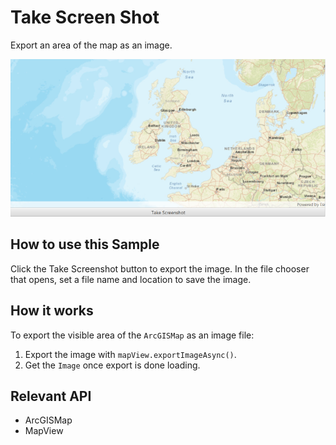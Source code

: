 # Take Screen Shot

Export an area of the map as an image.

![](TakeScreenShot.png)

## How to use this Sample

Click the Take Screenshot button to export the image. In the file chooser that opens, set a file name and location to
 save the image.

## How it works

To export the visible area of the `ArcGISMap` as an image file:


  1. Export the image with `mapView.exportImageAsync()`.
  2. Get the `Image` once export is done loading.


## Relevant API


  * ArcGISMap
  * MapView


